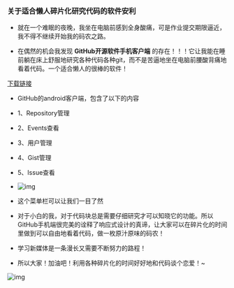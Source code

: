 ### 关于适合懒人碎片化研究代码的软件安利

* 就在一个难眠的夜晚，我坐在电脑前感到全身酸痛，可是作业提交期限逼近，我不得不继续开始我的码农之路。

* 在偶然的机会我发现 **GitHub开源软件手机客户端** 的存在！！！它让我能在睡前躺在床上舒服地研究各种代码各种git，而不是苦逼地坐在电脑前腰酸背痛地看着代码。一个适合懒人的很棒的软件！

[下载链接](http://as.sogou.com/detail?pid=34&cid=46&docid=6855877496541433732&e=1969 )

* GitHub的android客户端，包含了以下的内容
* 1、Repository管理
* 2、Events查看
* 3、用户管理
* 4、Gist管理
* 5、Issue查看 

* ![img](http://android-screenimgs.25pp.com/fs01/2015/07/27/2/102_157c423ca5e5d99dc9e8a307379eed87_234x360.jpg)

* 这个菜单栏可以让我们一目了然
* 对于小白的我，对于代码块总是需要仔细研究才可以知晓它的功能。所以GitHub手机端很完美的诠释了响应式设计的真谛，让大家可以在碎片化的时间里做到可以自由地看着代码，做一枚原汁原味的码农！

* 学习新媒体是一条漫长又需要不断努力的路程！
* 所以大家！加油吧！利用各种碎片化的时间好好地和代码谈个恋爱！~

![img](http://static.open-open.com/news/uploadImg/20141219/20141219114840_372.jpg)
